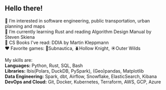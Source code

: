 ## Hello there!

🔭 I’m interested in software engineering, public transportation, urban planning and maps  
🌱 I’m currently learning Rust and reading Algorithm Design Manual by Steven Skiena  
📖 CS Books I've read: DDIA by Martin Kleppmann    
❤️ Favorite games: 🤿Subnautica, 🪲Hollow Knight, ☀️Outer Wilds  

My skills are: \
**Languages:** Python, Rust, SQL, Bash  
**Libraries:** Ibis(Polars, DuckDB, PySpark), (Geo)pandas, Matplotlib  
**Data Engineering:** Spark, dbt, Airflow, Snowflake, ElasticSearch, Kibana  
**DevOps and Cloud:** Git, Docker, Kubernetes, Terraform, AWS, GCP, Azure

<!--
**sdf-jkl/sdf-jkl** is a ✨ _special_ ✨ repository because its `README.md` (this file) appears on your GitHub profile.

Here are some ideas to get you started:

- 👯 I’m looking to collaborate on ...
- 🤔 I’m looking for help with ...
- 💬 Ask me about ...
- 📫 How to reach me: ...
- 😄 Pronouns: ...
- ⚡ Fun fact: ...
-->

